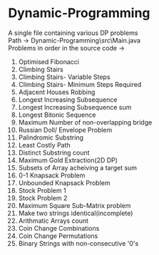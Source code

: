 # Dynamic-Programming
A single file containing various DP problems<br>
Path -> Dynamic-Programming\src\Main.java<br>
Problems in order in the source code ->

1) Optimised Fibonacci
2) Climbing Stairs
3) Climbing Stairs- Variable Steps
4) Climbing Stairs- Minimum Steps Required
5) Adjacent Houses Robbing
6) Longest Increasing Subsequence
7) Longest Increasing Subsequence sum
8) Longest Bitonic Sequence 
9) Maximum Number of non-overlapping bridge
10) Russian Doll/ Envelope Problem
11) Palindromic Substring
12) Least Costly Path
13) Distinct Substring count
14) Maximum Gold Extraction(2D DP)
15) Subsets of Array acheiving a target sum
16) 0-1 Knapsack Problem
17) Unbounded Knapsack Problem
18) Stock Problem 1
19) Stock Problem 2
20) Maximum Square Sub-Matrix problem
21) Make two strings identical(incomplete)
22) Arithmatic Arrays count
23) Coin Change Combinations
24) Coin Change Permutations
25) Binary Strings with non-consecutive '0's